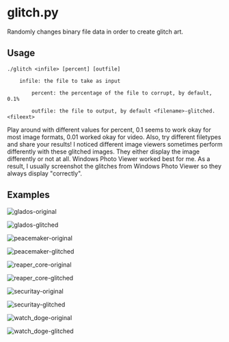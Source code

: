 # glitch.py
Randomly changes binary file data in order to create glitch art.
## Usage
```
./glitch <infile> [percent] [outfile]
        
	infile: the file to take as input
		
        percent: the percentage of the file to corrupt, by default, 0.1%
		
        outfile: the file to output, by default <filename>-glitched.<fileext>
```

Play around with different values for percent, 0.1 seems to work okay for most image formats, 0.01 worked okay for video.
Also, try different filetypes and share your results!
I noticed different image viewers sometimes perform differently with these glitched images. They either display the image differently or not at all.
Windows Photo Viewer worked best for me. As a result, I usually screenshot the glitches from Windows Photo Viewer so they always display "correctly".

## Examples
![glados-original](/examples/glados.gif)

![glados-glitched](/examples/glados-glitched.gif)

![peacemaker-original](/examples/peacemaker.jpg)

![peacemaker-glitched](/examples/peacemaker-glitched.jpg)

![reaper_core-original](/examples/reaper_core.png)

![reaper_core-glitched](/examples/reaper_core-glitched.png)

![securitay-original](/examples/securitay.jpg)

![securitay-glitched](/examples/securitay-glitched.jpg)

![watch_doge-original](/examples/watch_doge.jpg)

![watch_doge-glitched](/examples/watch_doge-glitched.jpg)
